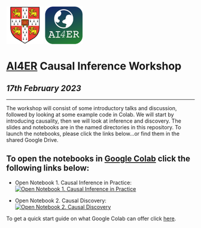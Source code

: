 <p float="left">
  <img src="img/cam.png" width="100" />
  <img src="img/ai4er_logo_new.png" width="100" />
</p>

# [AI4ER](https://ai4er-cdt.esc.cam.ac.uk/) Causal Inference Workshop
## *17th February 2023*

<body>
  
---

The workshop will consist of some introductory talks and discussion, followed by looking at some example code in Colab. We will start by introducing causality, then we will look at inference and discovery. The slides and notebooks are in the named directories in this repository. To launch the notebooks, please click the links below...or find them in the shared Google Drive.
  
## To open the notebooks in [Google Colab](https://colab.research.google.com/?utm_source=scs-index) click the following links below:

- Open Notebook 1. Causal Inference in Practice: [![Open Notebook 1. Causal Inference in Practice](https://colab.research.google.com/assets/colab-badge.svg)](https://colab.research.google.com/github/shmh40/ai4er_causal_workshop/blob/main/notebooks/correlation_causation_conditioning.ipynb)

- Open Notebook 2. Causal Discovery: [![Open Notebook 2. Causal Discovery](https://colab.research.google.com/assets/colab-badge.svg)](https://colab.research.google.com/github/shmh40/ai4er_causal_workshop/blob/main/notebooks/causal_discovery_time_series.ipynb)

To get a quick start guide on what Google Colab can offer click [here](https://colab.research.google.com/?utm_source=scs-index).

</body>
